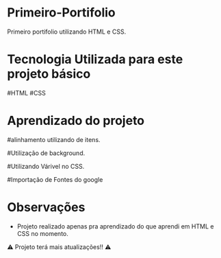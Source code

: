 # Primeiro-Portifolio

Primeiro portifolio utilizando HTML e CSS. 


# Tecnologia Utilizada para este projeto básico

#HTML
#CSS

# Aprendizado do projeto 

#alinhamento utilizando de itens. 

#Utilização de background.

#Utilizando Várivel no CSS. 

#Importação de Fontes do google



# Observações

- Projeto realizado apenas pra aprendizado do que aprendi em HTML e CSS no momento. 



:warning: Projeto terá mais atualizações!! :warning:
